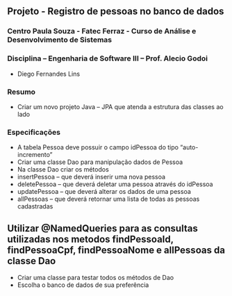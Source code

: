 ## Projeto - Registro de pessoas no banco de dados
### Centro Paula Souza - Fatec Ferraz - Curso de Análise e Desenvolvimento de Sistemas
### Disciplina – Engenharia de Software III – Prof. Alecio Godoi

- Diego Fernandes Lins

### Resumo
- Criar um novo projeto Java – JPA que atenda a estrutura das classes ao lado
### Especificações
 - A tabela Pessoa deve possuir o campo idPessoa do tipo “auto-incremento”
- Criar uma classe Dao para manipulação dados de Pessoa
- Na classe Dao criar os métodos
- insertPessoa – que deverá inserir uma nova pessoa
- deletePessoa – que deverá deletar uma pessoa através do idPessoa
- updatePessoa – que deverá alterar os dados de uma pessoa
- allPessoas – que deverá retornar uma lista de todas as pessoas cadastradas
## Utilizar @NamedQueries para as consultas utilizadas nos metodos findPessoaId, findPessoaCpf, findPessoaNome e allPessoas da classe Dao
- Criar uma classe para testar todos os métodos de Dao
- Escolha o banco de dados de sua preferência



